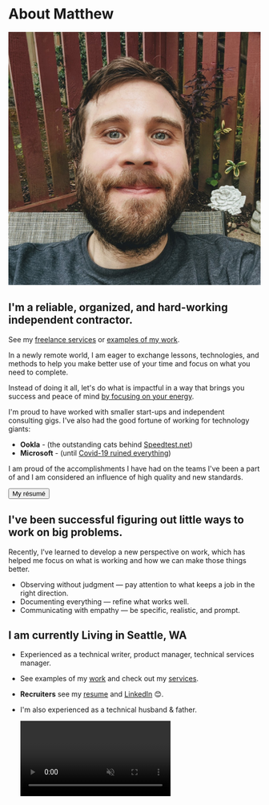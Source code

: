 # About Matthew

![author](../src/assets/images/author.jpg)

## I'm a reliable, organized, and hard-working independent contractor.

See my [freelance services](/services) or [examples of my work](/work).

In a newly remote world, I am eager to exchange lessons, technologies, and methods to help you make better use of your time and focus on what you need to complete.

Instead of doing it all, let's do what is impactful in a way that brings you success and peace of mind [by focusing on your energy](/how-to-plan-your-day-so-your-creativity-and-focus-will-flourish/).

I'm proud to have worked with smaller start-ups and independent consulting gigs. I've also had the good fortune of working for technology giants:

- **Ookla** - (the outstanding cats behind [Speedtest.net](http://speedtest.net/))
- **Microsoft** - (until [Covid-19 ruined everything](/how-covid-19-ruined-everything/))

I am proud of the accomplishments I have had on the teams I've been a part of and I am considered an influence of high quality and new standards.

<a class="link-button" href="/resume"><button>My résumé</button></a>

## I've been successful figuring out little ways to work on big problems.

Recently, I've learned to develop a new perspective on work, which has helped me focus on what is working and how we can make those things better.

- Observing without judgment — pay attention to what keeps a job in the right direction.
- Documenting everything — refine what works well.
- Communicating with empathy — be specific, realistic, and prompt.

## I am currently Living in Seattle, WA

- Experienced as a technical writer, product manager, technical services manager.
- See examples of my [work](/work) and check out my [services](/services).
- **Recruiters** see my [resume](/resume) and [LinkedIn](https://linkedin.com/in/watthem) 😊.
- I'm also experienced as a technical husband & father.

  <video preload loop muted autoplay src="/seattle.mp4"></video>
